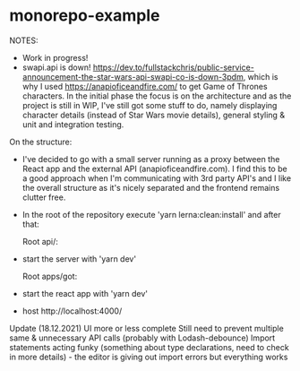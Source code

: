 # monorepo-example

NOTES:

-   Work in progress!
-   swapi.api is down! https://dev.to/fullstackchris/public-service-announcement-the-star-wars-api-swapi-co-is-down-3pdm,
    which is why I used https://anapioficeandfire.com/ to get Game of Thrones characters. In the initial phase the focus is on the architecture and as the project is still in WIP, I've still got some stuff to do, namely displaying character details (instead of Star Wars movie details), general styling & unit and integration testing.

On the structure:

-   I've decided to go with a small server running as a proxy between the React app and the external API (anapioficeandfire.com). I find this to be a good approach when I'm communicating with 3rd party API's and I like the overall structure as it's nicely separated and the frontend remains clutter free.

-   In the root of the repository execute 'yarn lerna:clean:install' and after that:

    Root api/:

-   start the server with 'yarn dev'

    Root apps/got:

-   start the react app with 'yarn dev'
-   host
    http://localhost:4000/

Update (18.12.2021)
UI more or less complete
Still need to prevent multiple same & unnecessary API calls (probably with Lodash-debounce)
Import statements acting funky (something about type declarations, need to check in more details) - the editor is giving out import errors but everything works
